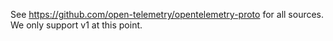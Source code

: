 See https://github.com/open-telemetry/opentelemetry-proto for all sources.
We only support v1 at this point.

